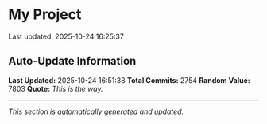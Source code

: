 # My Project


Last updated: 2025-10-24 16:25:37









































































































































































































































































































































































































































































































































































































































































































































































































































































































































































































































































































































































































































































































































































































































































































































































































































































































































































































































































































































































































































































































































































































































































































































































































































































































































































































































































































































































































































































































































































































































































































































































































































































## Auto-Update Information

**Last Updated:** 2025-10-24 16:51:38
**Total Commits:** 2754
**Random Value:** 7803
**Quote:** _This is the way._

---
_This section is automatically generated and updated._